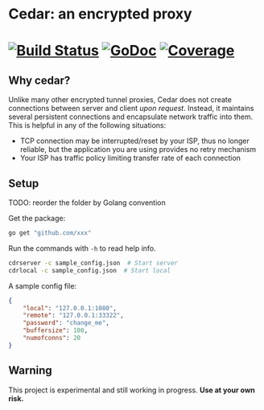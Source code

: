 # Cedar: an encrypted proxy

[![Build Status](https://api.travis-ci.org/OliverQin/cedar.png?branch=master)](https://travis-ci.org/OliverQin/cedar)
[![GoDoc](https://godoc.org/github.com/OliverQin/cedar?status.png)](https://godoc.org/github.com/OliverQin/cedar)
[![Coverage](https://codecov.io/gh/OliverQin/cedar/branch/master/graph/badge.svg)](https://codecov.io/gh/OliverQin/cedar)
=======

## Why cedar?
Unlike many other encrypted tunnel proxies, Cedar does not create connections between server and client _upon request_. Instead, it maintains several persistent connections and encapsulate network traffic into them. This is helpful in any of the following situations:

* TCP connection may be interrupted/reset by your ISP, thus no longer reliable, but the application you are using provides no retry mechanism
* Your ISP has traffic policy limiting transfer rate of each connection

## Setup

TODO: reorder the folder by Golang convention

Get the package:
```bash
go get "github.com/xxx"
```

Run the commands with `-h` to read help info.
```bash
cdrserver -c sample_config.json  # Start server
cdrlocal -c sample_config.json  # Start local
```

A sample config file:
```json
{
	"local": "127.0.0.1:1080",
	"remote": "127.0.0.1:33322",
	"password": "change_me",
	"buffersize": 100,
	"numofconns": 20
}
```

## Warning
This project is experimental and still working in progress. **Use at your own risk.**

